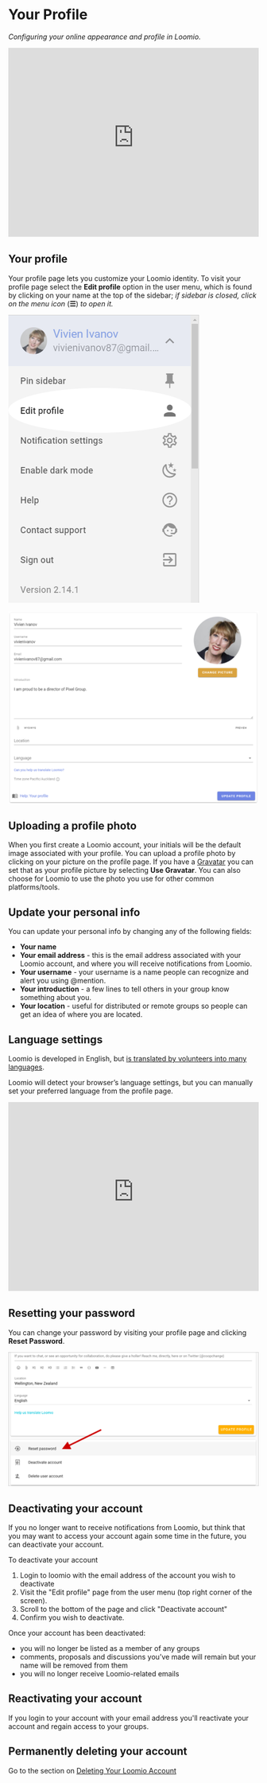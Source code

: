 # Your Profile
_Configuring your online appearance and profile in Loomio._

<iframe width="100%" height="380px" src="https://www.youtube-nocookie.com/embed/0Mb2_D74ktM?rel=0" frameborder="0" allowfullscreen></iframe>

## Your profile

Your profile page lets you customize your Loomio identity. To visit your profile page select the **Edit profile** option in the user menu, which is found by clicking on your name at the top of the sidebar; _if sidebar is closed, click on the menu icon_ (**☰**) _to open it._

![](edit_profile_1.png)

![](user_profile.png)

## Uploading a profile photo
When you first create a Loomio account, your initials will be the default image associated with your profile. You can upload a profile photo by clicking on your picture on the profile page. If you have a [Gravatar](https://en.gravatar.com/) you can set that as your profile picture by selecting **Use Gravatar**. You can also choose for Loomio to use the photo you use for other common platforms/tools.

## Update your personal info

You can update your personal info by changing any of the following fields:

* **Your name**
* **Your email address** - this is the email address associated with your Loomio account, and where you will receive notifications from Loomio.
* **Your username** - your username is a name people can recognize and alert you using @mention.
* **Your introduction** - a few lines to tell others in your group know something about you.
* **Your location** - useful for distributed or remote groups so people can get an idea of where you are located.

## Language settings
Loomio is developed in English, but [is translated by volunteers into many languages](https://www.loomio.com/g/cpaM3Hsv/loomio-community-translation).

Loomio will detect your browser’s language settings, but you can manually set your preferred language from the profile page.

<iframe width="100%" height="380px" src="https://www.youtube-nocookie.com/embed/0llDGzowrXU?rel=0" frameborder="0" allowfullscreen></iframe>

## Resetting your password
You can change your password by visiting your profile page and clicking **Reset Password**.

![](reset_password.png)

## Deactivating your account
If you no longer want to receive notifications from Loomio, but think that you may want to access your account again some time in the future, you can deactivate your account.

To deactivate your account

1. Login to loomio with the email address of the account you wish to deactivate
2. Visit the "Edit profile" page from the user menu (top right corner of the screen).
3. Scroll to the bottom of the page and click "Deactivate account"
4. Confirm you wish to deactivate.

Once your account has been deactivated:

* you will no longer be listed as a member of any groups
* comments, proposals and discussions you’ve made will remain but your name will be removed from them
* you will no longer receive Loomio-related emails

## Reactivating your account
If you login to your account with your email address you'll reactivate your account and regain access to your groups.

## Permanently deleting your account

Go to the section on [Deleting Your Loomio Account](../deleting_your_account)
